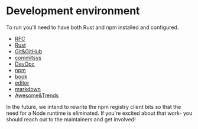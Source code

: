 # Development environment

To run you'll need to have both Rust and npm installed and configured.
- [RFC](rfcprocess.md)
- [Rust](rust.md)
- [Git&GitHub](git.md)
- [commitsys](commitsys.md)
- [DevOpc](devopc.md)
- [npm](npm.md)
- [book](book.md)
- [editor](editor.md)
- [markdown](markdown.md)
- [Awesome&Trends](awesome.md)

In the future, we intend to rewrite the npm registry client bits so that the need
for a Node runtime is eliminated. If you're excited about that work- you should
reach out to the maintainers and get involved!
